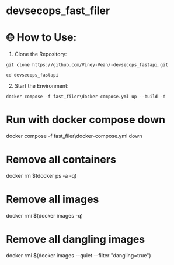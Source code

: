 # devsecops_fast_filer

# 🌐 How to Use:

1. Clone the Repository:

`git clone https://github.com/Viney-Vean/-devsecops_fastapi.git`

`cd devsecops_fastapi`

2. Start the Environment:

`docker compose -f fast_filer\docker-compose.yml up --build -d`

# Run with docker compose down

docker compose -f fast_filer\docker-compose.yml down

# Remove all containers

docker rm $(docker ps -a -q)

# Remove all images

docker rmi $(docker images -q)

# Remove all dangling images

docker rmi $(docker images --quiet --filter "dangling=true")
